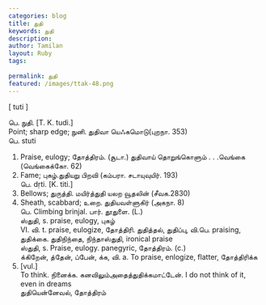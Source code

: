 ```yaml
---
categories: blog
title: துதி
keywords: துதி
description: 
author: Tamilan
layout: Ruby
tags: 
 
permalink: துதி
featured: /images/ttak-48.png
---
```

  
[ tuti ]  
  
பெ. நுதி. [T. K. tudi.]  
Point; sharp edge; நுனி. துதிவா யெஃகமொடு(புறநா. 353)  
பெ. stuti  
1. Praise, eulogy; தோத்திரம். (சூடா.) துதிவாய் தொறுங்கொளும் . . .வெங்கை (வெங்கைக்கோ. 62)  
2. Fame; புகழ்.துதியறு பிறவி (கம்பரா. சடாயுவுயிர். 193)  
பெ. dṛti. [K. titi.]  
1. Bellows; துருத்தி. மயிர்த்துதி யலற வூதலின் (சீவக.2830)  
2. Sheath, scabbard; உறை. துதியவள்ளுகிர் (அகநா. 8)  
பெ. Climbing brinjal. பார். தூதுளை. (L.)  
ஸ்துதி, s. praise, eulogy, புகழ்  
VI. வி. t. praise, eulogize, தோத்திரி. துதித்தல், துதிப்பு, வி.பெ. praising, துதிக்கை. துதிநிந்தை, நிந்தாஸ்துதி, ironical praise  
ஸ்துதி, s. Praise, eulogy. panegyric, தோத்திரம். (c.)  
க்கிறேன், த்தேன், ப்பேன், க்க, வி. a. To praise, enlogize, flatter, தோத்திரிக்க  
2. [vul.]  
To think. நினைக்க. கனவிலும்அதைத்துதிக்கமாட்டேன். I do not think of it, even in dreams  
துதியென்னேவல், தோத்திரம்